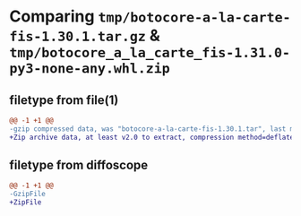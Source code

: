 # Comparing `tmp/botocore-a-la-carte-fis-1.30.1.tar.gz` & `tmp/botocore_a_la_carte_fis-1.31.0-py3-none-any.whl.zip`

## filetype from file(1)

```diff
@@ -1 +1 @@
-gzip compressed data, was "botocore-a-la-carte-fis-1.30.1.tar", last modified: Thu Jul  6 01:45:09 2023, max compression
+Zip archive data, at least v2.0 to extract, compression method=deflate
```

## filetype from diffoscope

```diff
@@ -1 +1 @@
-GzipFile
+ZipFile
```


